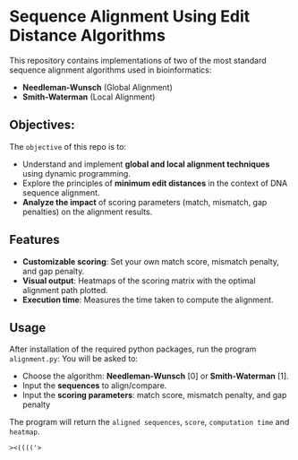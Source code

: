 # Sequence Alignment Using Edit Distance Algorithms
This repository contains implementations of two of the most standard sequence alignment algorithms used in bioinformatics:
- **Needleman-Wunsch** (Global Alignment)
- **Smith-Waterman** (Local Alignment) 

## Objectives:
The `objective` of this repo is to:
- Understand and implement **global and local alignment techniques** using dynamic programming.
- Explore the principles of **minimum edit distances** in the context of DNA sequence alignment.
- **Analyze the impact** of scoring parameters (match, mismatch, gap penalties) on the alignment results.

## Features
- **Customizable scoring**: Set your own match score, mismatch penalty, and gap penalty.  
- **Visual output**: Heatmaps of the scoring matrix with the optimal alignment path plotted.  
- **Execution time**: Measures the time taken to compute the alignment. 

## Usage
After installation of the required python packages, run the program `alignment.py`:
You will be asked to:
- Choose the algorithm: **Needleman-Wunsch** [0] or **Smith-Waterman** [1].
- Input the **sequences** to align/compare.
- Input the **scoring parameters**: match score, mismatch penalty, and gap penalty

The program will return the `aligned sequences`, `score`, `computation time` and `heatmap`.

    ><(((('>
